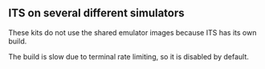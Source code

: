 ## ITS on several different simulators

These kits do not use the shared emulator images because ITS has its own build.

The build is slow due to terminal rate limiting, so it is disabled by default.
